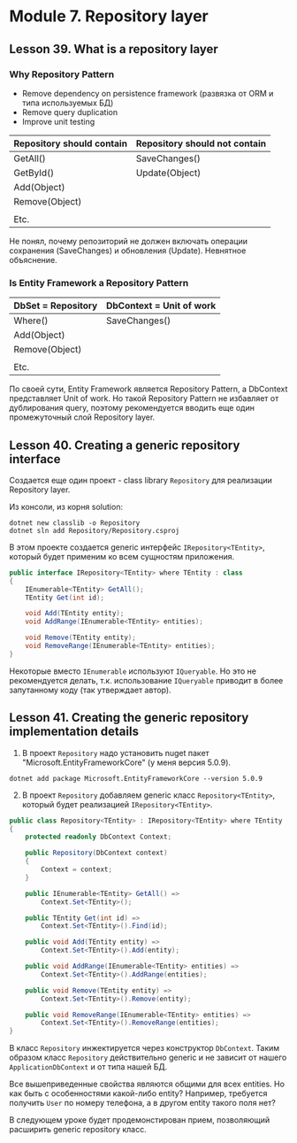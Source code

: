 # Module 7. Repository layer

## Lesson 39. What is a repository layer

### Why Repository Pattern

* Remove dependency on persistence framework (развязка от ORM и типа используемых БД)
* Remove query duplication
* Improve unit testing

| Repository should contain | Repository should not contain |
|---------------------------|-------------------------------|
| GetAll()                  | SaveChanges()                 |
| GetById()                 | Update(Object)                |
| Add(Object)               |                               |
| Remove(Object)            |                               |
|                           |                               |
| Etc.                      |                               |

Не понял, почему репозиторий не должен включать операции сохранения (SaveChanges) и обновления
(Update). Невнятное объяснение.

### Is Entity Framework a Repository Pattern

| DbSet = Repository | DbContext = Unit of work |
|--------------------|--------------------------|
| Where()            | SaveChanges()            |
| Add(Object)        |                          |
| Remove(Object)     |                          |
|                    |                          |
| Etc.               |                          |

По своей сути, Entity Framework является Repository Pattern, а DbContext представляет Unit of work.
Но такой Repository Pattern не избавляет от дублирования query, поэтому рекомендуется вводить
еще один промежуточный слой Repository layer.

## Lesson 40. Creating a generic repository interface

Создается еще один проект - class library `Repository` для реализации Repository layer.

Из консоли, из корня solution:

```text
dotnet new classlib -o Repository
dotnet sln add Repository/Repository.csproj 
```

В этом проекте создается generic интерфейс `IRepository<TEntity>`, который будет применим ко всем
сущностям приложения.

```csharp
public interface IRepository<TEntity> where TEntity : class
{
    IEnumerable<TEntity> GetAll();
    TEntity Get(int id);

    void Add(TEntity entity);
    void AddRange(IEnumerable<TEntity> entities);

    void Remove(TEntity entity);
    void RemoveRange(IEnumerable<TEntity> entities);
}
```

Некоторые вместо `IEnumerable` используют `IQueryable`. Но это не рекомендуется делать, т.к.
использование `IQueryable` приводит в более запутанному коду (так утверждает автор).

## Lesson 41. Creating the generic repository implementation details

1. В проект `Repository` надо установить nuget пакет "Microsoft.EntityFrameworkCore"
(у меня версия 5.0.9).

```text
dotnet add package Microsoft.EntityFrameworkCore --version 5.0.9
```

2. В проект `Repository` добавляем generic класс `Repository<TEntity>`, который будет реализацией
`IRepository<TEntity>`.

```csharp
public class Repository<TEntity> : IRepository<TEntity> where TEntity : class
{
    protected readonly DbContext Context;

    public Repository(DbContext context)
    {
        Context = context;
    }

    public IEnumerable<TEntity> GetAll() =>
        Context.Set<TEntity>();

    public TEntity Get(int id) =>
        Context.Set<TEntity>().Find(id);

    public void Add(TEntity entity) =>
        Context.Set<TEntity>().Add(entity);

    public void AddRange(IEnumerable<TEntity> entities) =>
        Context.Set<TEntity>().AddRange(entities);

    public void Remove(TEntity entity) =>
        Context.Set<TEntity>().Remove(entity);

    public void RemoveRange(IEnumerable<TEntity> entities) =>
        Context.Set<TEntity>().RemoveRange(entities);
}
```

В класс `Repository` инжектируется через конструктор `DbContext`. Таким образом класс `Repository`
действительно generic и не зависит от нашего `ApplicationDbContext` и от типа нашей БД.

Все вышеприведенные свойства являются общими для всех entities. Но как быть с особенностями
какой-либо entity? Например, требуется получить `User` по номеру телефона,
а в другом entity такого поля нет?

В следующем уроке будет продемонстирован прием, позволяющий расширить generic repository класс.
